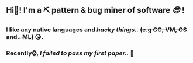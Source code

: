 ## Hi👋! I'm a ⛏ pattern & bug miner of software *😎* !
### I like any native languages and ***hacky things..*** ~~(e.g GC, VM, OS and.. ML)~~ 😘.
### Recently⌚, ***I failed to pass my first paper..*** 🥲

    



